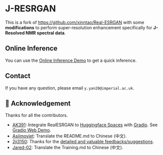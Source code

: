 # J-RESRGAN 

This is a fork of https://github.com/xinntao/Real-ESRGAN with some **modifications** to perform super-resolution enhancement specifically for **J-Resolved NMR spectral data**.

## Online Inference

You can use the [Online Inference Demo](https://colab.research.google.com/drive/1bZxpI5zzAqq1uJ6QpwEGTS6xXjhYOnW_?usp=sharing) to get a quick inference. 


## Contact

If you have any question, please email `y.yan20@imperial.ac.uk`.

<!---------------------------------- Projects that use Real-ESRGAN --------------------------->

## 🤗 Acknowledgement

Thanks for all the contributors.

- [AK391](https://github.com/AK391): Integrate RealESRGAN to [Huggingface Spaces](https://huggingface.co/spaces) with [Gradio](https://github.com/gradio-app/gradio). See [Gradio Web Demo](https://huggingface.co/spaces/akhaliq/Real-ESRGAN).
- [Asiimoviet](https://github.com/Asiimoviet): Translate the README.md to Chinese (中文).
- [2ji3150](https://github.com/2ji3150): Thanks for the [detailed and valuable feedbacks/suggestions](https://github.com/xinntao/Real-ESRGAN/issues/131).
- [Jared-02](https://github.com/Jared-02): Translate the Training.md to Chinese (中文).

